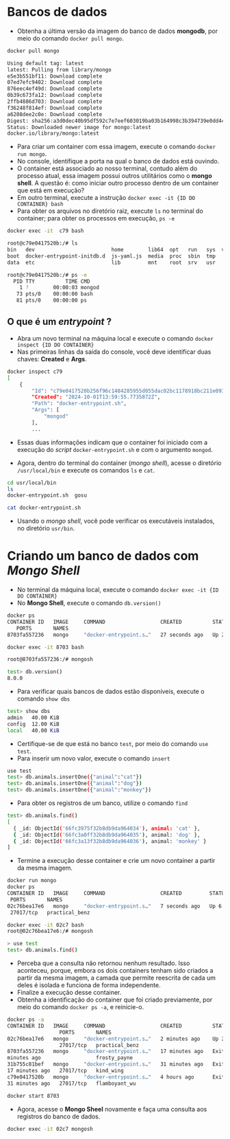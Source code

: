 # Bancos de dados

* Obtenha a última versão da imagem do banco de dados __mongodb__, por meio do comando `docker pull mongo`.

```bash
docker pull mongo

Using default tag: latest
latest: Pulling from library/mongo
e5e3b551bf11: Download complete
07ed7efc9402: Download complete
876eec4ef49d: Download complete
0b39c673fa12: Download complete
2ffb4886d703: Download complete
f36248f814ef: Download complete
a6208dee2c0e: Download complete
Digest: sha256:a3d0dec40b95df592c7e7eef603019ba03b164998c3b394739e0dd4cd45d490d
Status: Downloaded newer image for mongo:latest
docker.io/library/mongo:latest
```

* Para criar um container com essa imagem, execute o comando `docker run mongo`.
* No console, identifique a porta na qual o banco de dados está ouvindo.
* O container está associado ao nosso terminal, contudo além do processo atual, essa imagem possui outros utilitários como o __mongo shell__. A questão é: como iniciar outro processo dentro de um container que está em execução?
* Em outro terminal, execute a instrução `docker exec -it {ID DO CONTAINER} bash` 
* Para obter os arquivos no diretório raiz, execute `ls` no terminal do container; para obter os processos em execução, `ps -e`

```bash
docker exec -it  c79 bash

root@c79e0417520b:/# ls
bin   dev                         home        lib64  opt   run   sys  var
boot  docker-entrypoint-initdb.d  js-yaml.js  media  proc  sbin  tmp
data  etc                         lib         mnt    root  srv   usr

root@c79e0417520b:/# ps -e
  PID TTY          TIME CMD
    1 ?        00:00:03 mongod
   73 pts/0    00:00:00 bash
   81 pts/0    00:00:00 ps
```

## O que é um _entrypoint_ ?

* Abra um novo terminal na máquina local e execute o comando `docker inspect {ID DO CONTAINER}`
* Nas primeiras linhas da saída do console, você deve identificar duas chaves: __Created__ e __Args__.

```bash
docker inspect c79        
[
    {
        "Id": "c79e0417520b256f96c1484285955d055dac02bc1178918bc211e0932436907d",    
        "Created": "2024-10-01T13:59:55.7735872Z",
        "Path": "docker-entrypoint.sh",
        "Args": [
            "mongod"
        ],
        ...
```

* Essas duas informações indicam que o container foi iniciado com a execução do _script_ `docker-entrypoint.sh` e com o argumento `mongod`.

* Agora, dentro do terminal do container (_mongo shell_), acesse o diretório `/usr/local/bin` e execute os comandos `ls` e `cat`.

```bash
cd usr/local/bin
ls
docker-entrypoint.sh  gosu   

cat docker-entrypoint.sh
```

* Usando o _mongo shell_, você pode verificar os executáveis instalados, no diretório `usr/bin`.

# Criando um banco de dados com _Mongo Shell_

* No terminal da máquina local, execute o comando `docker exec -it {ID DO CONTAINER}`
* No __Mongo Shell__, execute o comando `db.version()`

```bash
docker ps
CONTAINER ID   IMAGE     COMMAND                  CREATED          STATUS       
   PORTS       NAMES
8703fa557236   mongo     "docker-entrypoint.s…"   27 seconds ago   Up 26 seconds   27017/tcp   frosty_payne

docker exec -it 8703 bash

root@8703fa557236:/# mongosh

test> db.version()
8.0.0
```

* Para verificar quais bancos de dados estão disponíveis, execute o comando `show dbs`

```bash
test> show dbs
admin   40.00 KiB
config  12.00 KiB
local   40.00 KiB
```

* Certifique-se de que está no banco `test`, por meio do comando `use test`.
* Para inserir um novo valor, execute o comando `insert`

```bash
use test
test> db.animals.insertOne({"animal":"cat"})
test> db.animals.insertOne({"animal":"dog"})
test> db.animals.insertOne({"animal":"monkey"})
```

* Para obter os registros de um banco, utilize o comando `find`

```bash
test> db.animals.find()
[
  { _id: ObjectId('66fc3975f32b8db9da964034'), animal: 'cat' },
  { _id: ObjectId('66fc3a0ff32b8db9da964035'), animal: 'dog' },
  { _id: ObjectId('66fc3a13f32b8db9da964036'), animal: 'monkey' }
]
```


* Termine a execução desse container e crie um novo container a partir da mesma imagem.

```bash
docker run mongo
docker ps
CONTAINER ID   IMAGE     COMMAND                  CREATED         STATUS        
 PORTS       NAMES
02c76bea17e6   mongo     "docker-entrypoint.s…"   7 seconds ago   Up 6 seconds  
 27017/tcp   practical_benz

docker exec -it 02c7 bash 
root@02c76bea17e6:/# mongosh

> use test
test> db.animals.find()

```

* Perceba que a consulta não retornou nenhum resultado. Isso aconteceu, porque, embora os dois containers tenham sido criados a partir da mesma imagem, a camada que permite reescrita de cada um deles é isolada e funciona de forma independente.
* Finalize a execução desse container.
* Obtenha a identificação do container que foi criado previamente, por meio do comando `docker ps -a`, e reinicie-o.

```bash
docker ps -a
CONTAINER ID   IMAGE     COMMAND                  CREATED          STATUS       
                 PORTS       NAMES
02c76bea17e6   mongo     "docker-entrypoint.s…"   2 minutes ago    Up 2 minutes 
                 27017/tcp   practical_benz
8703fa557236   mongo     "docker-entrypoint.s…"   17 minutes ago   Exited (0) 3 
minutes ago                  frosty_payne
31b755c81bef   mongo     "docker-entrypoint.s…"   31 minutes ago   Exited (255) 
17 minutes ago   27017/tcp   kind_wing
c79e0417520b   mongo     "docker-entrypoint.s…"   4 hours ago      Exited (255) 
31 minutes ago   27017/tcp   flamboyant_wu

docker start 8703
```

* Agora, acesse o __Mongo Sheel__ novamente e faça uma consulta aos registros do banco de dados.

```bash
docker exec -it 02c7 mongosh

```

